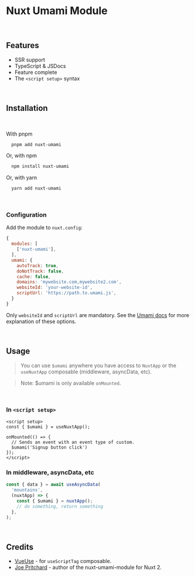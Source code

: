 # Nuxt Umami Module
<br>

## Features

- SSR support
- TypeScript & JSDocs
- Feature complete
- The `<script setup>` syntax

<br>

## Installation
<br>

With pnpm

```bash
  pnpm add nuxt-umami
```

Or, with npm

```bash
  npm install nuxt-umami
```

Or, with yarn

```bash 
  yarn add nuxt-umami
```
<br>

### Configuration

Add the module to `nuxt.config`:

```javascript
{
  modules: [
    ['nuxt-umami'],
  ],
  umami: {
    autoTrack: true,
    doNotTrack: false,
    cache: false,
    domains: 'mywebsite.com,mywebsite2.com',
    websiteId: 'your-website-id',
    scriptUrl: 'https://path.to.umami.js',
  }
}
```

Only `websiteId` and `scriptUrl` are mandatory. See the [Umami docs](https://umami.is/docs/tracker-config) for more explanation of these options.

<br>

## Usage

>  You can use `$umami` anywhere you have access to `NuxtApp` or the `useNuxtApp` composable (middleware, asyncData, etc).

> Note: $umami is only available `onMounted`.

<br>

### In `<script setup>`

```vue
<script setup>
const { $umami } = useNuxtApp();

onMounted(() => {
  // Sends an event with an event type of custom.
  $umami('Signup button click')
});
</script>
```

### In middleware, asyncData, etc

```javascript
const { data } = await useAsyncData(
  'mountains',
  (nuxtApp) => {
    const { $umami } = nuxtApp();
    // do something, return something
  },
);
```

<br>

## Credits

- [VueUse](https://github.com/vueuse/vueuse) - for `useScriptTag` composable.
- [Joe Pritchard](https://github.com/joe-pritchard/nuxt-umami-module) - author of the nuxt-umami-module for Nuxt 2.
